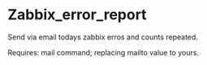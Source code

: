 # Zabbix_error_report
 Send via email todays zabbix erros and counts repeated.
 
Requires:
mail command;
replacing mailto value to yours.

